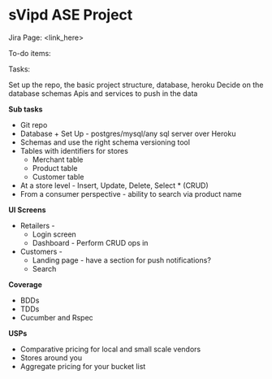 # sVipd ASE Project

Jira Page: <link_here>

To-do items:


Tasks:

Set up the repo, the basic project structure, database, heroku
Decide on the database schemas
Apis and services to push in the data

<b>Sub tasks</b>
  - Git repo
  - Database + Set Up - postgres/mysql/any sql server over Heroku
  - Schemas and use the right schema versioning tool
  - Tables with identifiers for stores
    - Merchant table
    - Product table
    - Customer table 
  - At a store level - Insert, Update, Delete, Select * (CRUD)
  - From a consumer perspective - ability to search via product name 

<b>UI Screens</b> 
  - Retailers - 
    - Login screen
    - Dashboard - Perform CRUD ops in 
  - Customers - 
    - Landing page - have a section for push notifications?
    - Search 


<b>Coverage</b>
  - BDDs
  - TDDs
  - Cucumber and Rspec





<b>USPs</b>
  - Comparative pricing for local and small scale vendors
  - Stores around you
  - Aggregate pricing for your bucket list
